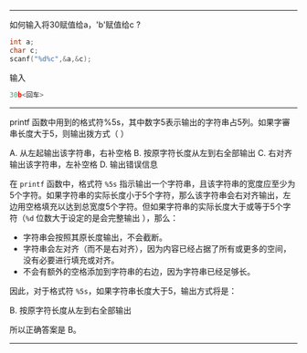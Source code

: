 


---
如何输入将30赋值给a，'b'赋值给c ?
```c
int a;
char c;
scanf("%d%c",&a,&c);
```

输入

```c
30b<回车>
```

---
printf 函数中用到的格式符%5s，其中数字5表示输出的字符串占5列。如果字審串长度大于5，则输出拨方式（ ）

A. 从左起输出该字符串，右补空格
B. 按原字符长度从左到右全部输出
C. 右对齐输出该字符串，左补空格
D. 输出错误信息

在 `printf` 函数中，格式符 `%5s` 指示输出一个字符串，且该字符串的宽度应至少为5个字符。如果字符串的实际长度小于5个字符，那么该字符串会右对齐输出，左边用空格填充以达到总宽度5个字符。但如果字符串的实际长度大于或等于5个字符（`%d` 位数大于设定的是会完整输出 ），那么：

- 字符串会按照其原长度输出，不会截断。
- 字符串会左对齐（而不是右对齐），因为内容已经占据了所有或更多的空间，没有必要进行填充或对齐。
- 不会有额外的空格添加到字符串的右边，因为字符串已经足够长。

因此，对于格式符 `%5s`，如果字符串长度大于5，输出方式将是：

B. 按原字符长度从左到右全部输出

所以正确答案是 B。

---

